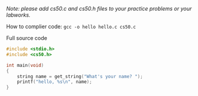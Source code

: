 *Note: please add cs50.c and cs50.h files to your practice problems or your labworks.*

How to complier code: `gcc -o hello hello.c cs50.c`

Full source code
```c
#include <stdio.h>
#include <cs50.h>

int main(void)
{
    string name = get_string("What's your name? ");
    printf("hello, %s\n", name);
}
```
